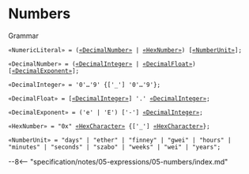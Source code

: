 <!-- This file is generated automatically by infrastructure scripts. Please don't edit by hand. -->

<!-- markdownlint-disable no-inline-html -->
<!-- markdownlint-disable no-space-in-emphasis -->
<!-- cSpell:disable -->

# Numbers

<div class="admonition summary">
<p class="admonition-title">Grammar</p>

<pre style="white-space: pre-wrap;"><code id="NumericLiteralProduction"><span style="color: var(--md-code-hl-keyword-color);">«NumericLiteral»</span><span style="color: var(--md-code-hl-operator-color);"> = </span><span style="color: var(--md-code-hl-operator-color);">(</span><span style="color: var(--md-code-hl-keyword-color);"><a href="../../05-expressions/05-numbers#DecimalNumberProduction">«DecimalNumber»</a></span><span style="color: var(--md-code-hl-operator-color);"> | </span><span style="color: var(--md-code-hl-keyword-color);"><a href="../../05-expressions/05-numbers#HexNumberProduction">«HexNumber»</a></span><span style="color: var(--md-code-hl-operator-color);">)</span><span style="color: var(--md-code-hl-operator-color);"> </span><span style="color: var(--md-code-hl-operator-color);">[</span><span style="color: var(--md-code-hl-keyword-color);"><a href="../../05-expressions/05-numbers#NumberUnitProduction">«NumberUnit»</a></span><span style="color: var(--md-code-hl-operator-color);">]</span><span style="color: var(--md-code-hl-operator-color);">;</span><br/></code></pre>

<pre style="white-space: pre-wrap;"><code id="DecimalNumberProduction"><span style="color: var(--md-code-hl-keyword-color);">«DecimalNumber»</span><span style="color: var(--md-code-hl-operator-color);"> = </span><span style="color: var(--md-code-hl-operator-color);">(</span><span style="color: var(--md-code-hl-keyword-color);"><a href="../../05-expressions/05-numbers#DecimalIntegerProduction">«DecimalInteger»</a></span><span style="color: var(--md-code-hl-operator-color);"> | </span><span style="color: var(--md-code-hl-keyword-color);"><a href="../../05-expressions/05-numbers#DecimalFloatProduction">«DecimalFloat»</a></span><span style="color: var(--md-code-hl-operator-color);">)</span><span style="color: var(--md-code-hl-operator-color);"> </span><span style="color: var(--md-code-hl-operator-color);">[</span><span style="color: var(--md-code-hl-keyword-color);"><a href="../../05-expressions/05-numbers#DecimalExponentProduction">«DecimalExponent»</a></span><span style="color: var(--md-code-hl-operator-color);">]</span><span style="color: var(--md-code-hl-operator-color);">;</span><br/></code></pre>

<pre style="white-space: pre-wrap;"><code id="DecimalIntegerProduction"><span style="color: var(--md-code-hl-keyword-color);">«DecimalInteger»</span><span style="color: var(--md-code-hl-operator-color);"> = </span><span style="color: var(--md-code-hl-string-color);">'0'</span><span style="color: var(--md-code-hl-operator-color);">…</span><span style="color: var(--md-code-hl-string-color);">'9'</span><span style="color: var(--md-code-hl-operator-color);"> </span><span style="color: var(--md-code-hl-operator-color);">{</span><span style="color: var(--md-code-hl-operator-color);">[</span><span style="color: var(--md-code-hl-string-color);">'_'</span><span style="color: var(--md-code-hl-operator-color);">]</span><span style="color: var(--md-code-hl-operator-color);"> </span><span style="color: var(--md-code-hl-string-color);">'0'</span><span style="color: var(--md-code-hl-operator-color);">…</span><span style="color: var(--md-code-hl-string-color);">'9'</span><span style="color: var(--md-code-hl-operator-color);">}</span><span style="color: var(--md-code-hl-operator-color);">;</span><br/></code></pre>

<pre style="white-space: pre-wrap;"><code id="DecimalFloatProduction"><span style="color: var(--md-code-hl-keyword-color);">«DecimalFloat»</span><span style="color: var(--md-code-hl-operator-color);"> = </span><span style="color: var(--md-code-hl-operator-color);">[</span><span style="color: var(--md-code-hl-keyword-color);"><a href="../../05-expressions/05-numbers#DecimalIntegerProduction">«DecimalInteger»</a></span><span style="color: var(--md-code-hl-operator-color);">]</span><span style="color: var(--md-code-hl-operator-color);"> </span><span style="color: var(--md-code-hl-string-color);">'.'</span><span style="color: var(--md-code-hl-operator-color);"> </span><span style="color: var(--md-code-hl-keyword-color);"><a href="../../05-expressions/05-numbers#DecimalIntegerProduction">«DecimalInteger»</a></span><span style="color: var(--md-code-hl-operator-color);">;</span><br/></code></pre>

<pre style="white-space: pre-wrap;"><code id="DecimalExponentProduction"><span style="color: var(--md-code-hl-keyword-color);">«DecimalExponent»</span><span style="color: var(--md-code-hl-operator-color);"> = </span><span style="color: var(--md-code-hl-operator-color);">(</span><span style="color: var(--md-code-hl-string-color);">'e'</span><span style="color: var(--md-code-hl-operator-color);"> | </span><span style="color: var(--md-code-hl-string-color);">'E'</span><span style="color: var(--md-code-hl-operator-color);">)</span><span style="color: var(--md-code-hl-operator-color);"> </span><span style="color: var(--md-code-hl-operator-color);">[</span><span style="color: var(--md-code-hl-string-color);">'-'</span><span style="color: var(--md-code-hl-operator-color);">]</span><span style="color: var(--md-code-hl-operator-color);"> </span><span style="color: var(--md-code-hl-keyword-color);"><a href="../../05-expressions/05-numbers#DecimalIntegerProduction">«DecimalInteger»</a></span><span style="color: var(--md-code-hl-operator-color);">;</span><br/></code></pre>

<pre style="white-space: pre-wrap;"><code id="HexNumberProduction"><span style="color: var(--md-code-hl-keyword-color);">«HexNumber»</span><span style="color: var(--md-code-hl-operator-color);"> = </span><span style="color: var(--md-code-hl-string-color);">"0x"</span><span style="color: var(--md-code-hl-operator-color);"> </span><span style="color: var(--md-code-hl-keyword-color);"><a href="../../05-expressions/06-strings#HexCharacterProduction">«HexCharacter»</a></span><span style="color: var(--md-code-hl-operator-color);"> </span><span style="color: var(--md-code-hl-operator-color);">{</span><span style="color: var(--md-code-hl-operator-color);">[</span><span style="color: var(--md-code-hl-string-color);">'_'</span><span style="color: var(--md-code-hl-operator-color);">]</span><span style="color: var(--md-code-hl-operator-color);"> </span><span style="color: var(--md-code-hl-keyword-color);"><a href="../../05-expressions/06-strings#HexCharacterProduction">«HexCharacter»</a></span><span style="color: var(--md-code-hl-operator-color);">}</span><span style="color: var(--md-code-hl-operator-color);">;</span><br/></code></pre>

<pre style="white-space: pre-wrap;"><code id="NumberUnitProduction"><span style="color: var(--md-code-hl-keyword-color);">«NumberUnit»</span><span style="color: var(--md-code-hl-operator-color);"> = </span><span style="color: var(--md-code-hl-string-color);">"days"</span><span style="color: var(--md-code-hl-operator-color);"> | </span><span style="color: var(--md-code-hl-string-color);">"ether"</span><span style="color: var(--md-code-hl-operator-color);"> | </span><span style="color: var(--md-code-hl-string-color);">"finney"</span><span style="color: var(--md-code-hl-operator-color);"> | </span><span style="color: var(--md-code-hl-string-color);">"gwei"</span><span style="color: var(--md-code-hl-operator-color);"> | </span><span style="color: var(--md-code-hl-string-color);">"hours"</span><span style="color: var(--md-code-hl-operator-color);"> | </span><span style="color: var(--md-code-hl-string-color);">"minutes"</span><span style="color: var(--md-code-hl-operator-color);"> | </span><span style="color: var(--md-code-hl-string-color);">"seconds"</span><span style="color: var(--md-code-hl-operator-color);"> | </span><span style="color: var(--md-code-hl-string-color);">"szabo"</span><span style="color: var(--md-code-hl-operator-color);"> | </span><span style="color: var(--md-code-hl-string-color);">"weeks"</span><span style="color: var(--md-code-hl-operator-color);"> | </span><span style="color: var(--md-code-hl-string-color);">"wei"</span><span style="color: var(--md-code-hl-operator-color);"> | </span><span style="color: var(--md-code-hl-string-color);">"years"</span><span style="color: var(--md-code-hl-operator-color);">;</span><br/></code></pre>

</div>

--8<-- "specification/notes/05-expressions/05-numbers/index.md"

